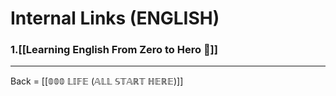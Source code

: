 # Internal Links (ENGLISH)

### 1.[[Learning English From Zero to Hero 🔗]]


-------------------------
Back = [[𝟘𝟘𝟘 𝕃𝕀𝔽𝔼 (𝔸𝕃𝕃 𝕊𝕋𝔸ℝ𝕋 ℍ𝔼ℝ𝔼)]]

